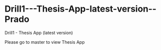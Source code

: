 # Drill1---Thesis-App-latest-version--Prado
Drill1 - Thesis App (latest version)

Please go to master to view Thesis App
